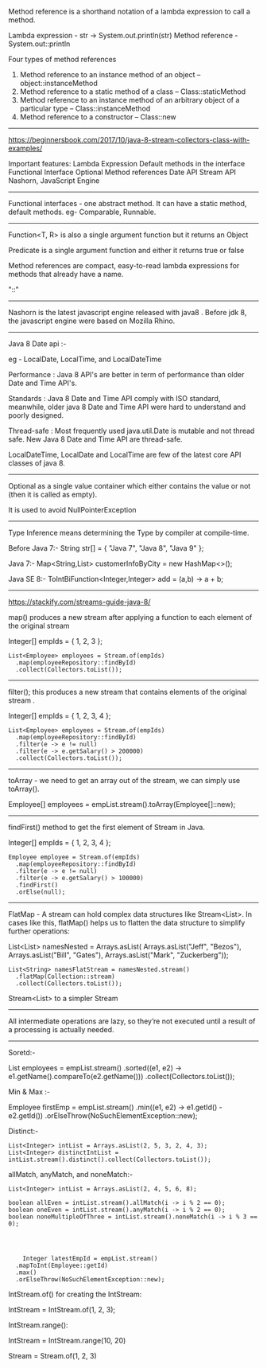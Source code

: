Method reference is a shorthand notation of a lambda expression to call a method.

Lambda expression - str -> System.out.println(str)
Method reference - System.out::println



Four types of method references
1. Method reference to an instance method of an object – object::instanceMethod
2. Method reference to a static method of a class – Class::staticMethod
3. Method reference to an instance method of an arbitrary object of a particular type – Class::instanceMethod
4. Method reference to a constructor – Class::new


------------------------------------------------------------------------------------------------
https://beginnersbook.com/2017/10/java-8-stream-collectors-class-with-examples/

Important features:
	Lambda Expression
	Default methods in the interface
	Functional Interface
	Optional
	Method references
	Date API
	Stream API
	Nashorn, JavaScript Engine

------------------------------------------------------------------------------------------------
Functional interfaces -  one abstract method. It can have a static method, default methods.
eg-  Comparable, Runnable.
 
------------------------------------------------------------------------------------------------

Function<T, R> is also a single argument function but it returns an Object

Predicate<T> is a single argument function and either it returns true or false


 
 Method references are compact, easy-to-read lambda expressions for methods that already have a name.
 
 "::"
 
 
-----------------------------------------------------------------------------------------------

Nashorn is the latest javascript engine released with java8 . Before jdk 8, the javascript engine were based on Mozilla Rhino.
 
-----------------------------------------------------------------------------------------------
Java 8 Date api :-

eg - LocalDate, LocalTime, and LocalDateTime
 
Performance :  Java 8 API's are better in term of performance than older Date and Time API's.

Standards : Java 8 Date and Time API  comply with ISO standard, meanwhile, older java 8 Date and Time API were hard to understand and poorly designed.

Thread-safe : Most frequently used java.util.Date is mutable and not thread safe. New Java 8 Date and Time API are thread-safe.

LocalDateTime, LocalDate and LocalTime are few of the latest core API classes of java 8.

----------------

Optional as a single value container which either contains the value or not (then it is called as empty).

It is used to avoid NullPointerException

------------------------------------------------------------------------------------

Type Inference means determining the Type by compiler at compile-time.

Before Java 7:- String str[] = { "Java 7", "Java 8", "Java 9" };

Java 7:- Map<String,List<Customer>> customerInfoByCity = new HashMap<>();

Java SE 8:- ToIntBiFunction<Integer,Integer> add = (a,b) -> a + b;

---------------------------------------------------------------------------------------------------------------------------------------------------------------------------------------------------------------------------------------------------------------------------------------------------------------------------------------------------------------------------------------------------------------------------------


https://stackify.com/streams-guide-java-8/


map() produces a new stream after applying a function to each element of the original stream

Integer[] empIds = { 1, 2, 3 };
    
    List<Employee> employees = Stream.of(empIds)
      .map(employeeRepository::findById)
      .collect(Collectors.toList());
	  
	  
----------------------------------------------------------------------------------------

filter(); this produces a new stream that contains elements of the original stream .


 Integer[] empIds = { 1, 2, 3, 4 };
    
    List<Employee> employees = Stream.of(empIds)
      .map(employeeRepository::findById)
      .filter(e -> e != null)
      .filter(e -> e.getSalary() > 200000)
      .collect(Collectors.toList());
	  
	  
----------------------------------------------------------------------------------------

toArray - we need to get an array out of the stream, we can simply use toArray().
	  
Employee[] employees = empList.stream().toArray(Employee[]::new);

	  
----------------------------------------------------------------------------------------

findFirst() method to get the first element of Stream in Java.
 
Integer[] empIds = { 1, 2, 3, 4 };
    
    Employee employee = Stream.of(empIds)
      .map(employeeRepository::findById)
      .filter(e -> e != null)
      .filter(e -> e.getSalary() > 100000)
      .findFirst()
      .orElse(null);
	  
	
----------------------------------------------------------------------------------------  
	  
FlatMap - A stream can hold complex data structures like Stream<List<String>>. In cases like this, flatMap() helps us to flatten the data structure to simplify further operations:


List<List<String>> namesNested = Arrays.asList( 
      Arrays.asList("Jeff", "Bezos"), 
      Arrays.asList("Bill", "Gates"), 
      Arrays.asList("Mark", "Zuckerberg"));

    List<String> namesFlatStream = namesNested.stream()
      .flatMap(Collection::stream)
      .collect(Collectors.toList());
	  
	  
	  
Stream<List<String>> to a simpler Stream<String>

-------------------------------------------------------------------------------------------


All intermediate operations are lazy, so they’re not executed until a result of a processing is actually needed.

-------------------------------------------------------------------------------------------

Soretd:-

  List<Employee> employees = empList.stream()
      .sorted((e1, e2) -> e1.getName().compareTo(e2.getName()))
      .collect(Collectors.toList());

Min & Max :-

   Employee firstEmp = empList.stream()
      .min((e1, e2) -> e1.getId() - e2.getId())
      .orElseThrow(NoSuchElementException::new);

Distinct:-

    List<Integer> intList = Arrays.asList(2, 5, 3, 2, 4, 3);
    List<Integer> distinctIntList = intList.stream().distinct().collect(Collectors.toList());	  

allMatch, anyMatch, and noneMatch:-

    List<Integer> intList = Arrays.asList(2, 4, 5, 6, 8);
    
    boolean allEven = intList.stream().allMatch(i -> i % 2 == 0);
    boolean oneEven = intList.stream().anyMatch(i -> i % 2 == 0);
    boolean noneMultipleOfThree = intList.stream().noneMatch(i -> i % 3 == 0);
	
	
	
	
	    Integer latestEmpId = empList.stream()
      .mapToInt(Employee::getId)
      .max()
      .orElseThrow(NoSuchElementException::new);
	  
	  
	  
IntStream.of() for creating the IntStream:

IntStream = IntStream.of(1, 2, 3);

IntStream.range():

IntStream = IntStream.range(10, 20)

Stream<Integer>  = Stream.of(1, 2, 3)














